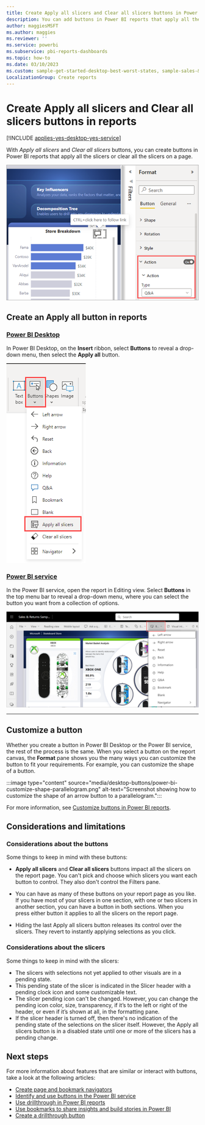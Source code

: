 ```yaml
---
title: Create Apply all slicers and Clear all slicers buttons in Power BI reports 
description: You can add buttons in Power BI reports that apply all the slicers or clear all the slicers on the page.
author: maggiesMSFT
ms.author: maggies
ms.reviewer: ''
ms.service: powerbi
ms.subservice: pbi-reports-dashboards
ms.topic: how-to
ms.date: 03/10/2023
ms.custom: sample-get-started-desktop-best-worst-states, sample-sales-&-returns
LocalizationGroup: Create reports
---
```

# Create Apply all slicers and Clear all slicers buttons in reports

[!INCLUDE [applies-yes-desktop-yes-service](../includes/applies-yes-desktop-yes-service.md)]

With *Apply all slicers* and *Clear all slicers* buttons, you can create buttons in Power BI reports that apply all the slicers or clear all the slicers on a page.

![Screenshot showing Apply all slicers button in Power BI.](media/desktop-buttons/power-bi-qna-button.png)

## Create an Apply all button in reports

### [Power BI Desktop](#tab/powerbi-desktop)

In Power BI Desktop, on the **Insert** ribbon, select **Buttons** to reveal a drop-down menu, then select the **Apply all** button.

![Screenshot showing Add a button control in Power BI Desktop.](media/buttons-apply-all-clear-all-slicers/power-bi-apply-all-button-dropdown.png)

### [Power BI service](#tab/powerbi-service)

In the Power BI service, open the report in Editing view. Select **Buttons** in the top menu bar to reveal a drop-down menu, where you can select the button you want from a collection of options.

![Screenshot showing Add a button control in the Power BI service.](media/desktop-buttons/power-bi-button-service-dropdown.png)

---

## Customize a button

Whether you create a button in Power BI Desktop or the Power BI service, the rest of the process is the same. When you select a button on the report canvas, the **Format** pane shows you the many ways you can customize the button to fit your requirements. For example, you can customize the shape of a button.

:::image type="content" source="media/desktop-buttons/power-bi-customize-shape-parallelogram.png" alt-text="Screenshot showing how to customize the shape of an arrow button to a parallelogram.":::

For more information, see [Customize buttons in Power BI reports](power-bi-customize-button.md).

## Considerations and limitations

### Considerations about the buttons

Some things to keep in mind with these buttons:

- **Apply all slicers** and **Clear all slicers** buttons impact all the slicers on the report page. You can't pick and choose which slicers you want each button to control. They also don't control the Filters pane.

- You can have as many of these buttons on your report page as you like. If you have most of your slicers in one section, with one or two slicers in another section, you can have a button in both sections. When you press either button it applies to all the slicers on the report page.

- Hiding the last Apply all slicers button releases its control over the slicers. They revert to instantly applying selections as you click.

### Considerations about the slicers

Some things to keep in mind with the slicers:

- The slicers with selections not yet applied to other visuals are in a pending state.
- This pending state of the slicer is indicated in the Slicer header with a pending clock icon and some customizable text.
- The slicer pending icon can't be changed. However, you can change the pending icon color, size, transparency, if it’s to the left or right of the header, or even if it’s shown at all, in the formatting pane.
- If the slicer header is turned off, then there's no indication of the pending state of the selections on the slicer itself. However, the Apply all slicers button is in a disabled state until one or more of the slicers has a pending change.

## Next steps

For more information about features that are similar or interact with buttons, take a look at the following articles:

- [Create page and bookmark navigators](button-navigators.md)
- [Identify and use buttons in the Power BI service](../consumer/end-user-buttons.md)
- [Use drillthrough in Power BI reports](desktop-drillthrough.md)
- [Use bookmarks to share insights and build stories in Power BI](desktop-bookmarks.md)
- [Create a drillthrough button](desktop-drill-through-buttons.md)
